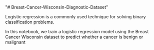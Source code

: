 "# Breast-Cancer-Wisconsin-Diagnostic-Dataset" 

Logistic regression is a commonly used technique for solving binary classification problems.

In this notebook, we train a logistic regression model using the Breast Cancer Wisconsin dataset to predict whether a cancer is benign or malignant
